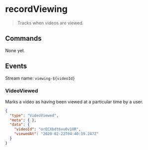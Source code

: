 # recordViewing

> Tracks when videos are viewed.

## Commands

None yet.

## Events

Stream name: `viewing-${videoId}`

### VideoViewed

Marks a video as having been viewed at a particular time by a user.

```json
{
  "type": "VideoViewed",
  "meta": { },
  "data": {
    "videoId": "orECXbdt6vu6v10R",
    "viewedAt": "2020-02-22T04:40:19.247Z"
  }
}
```
